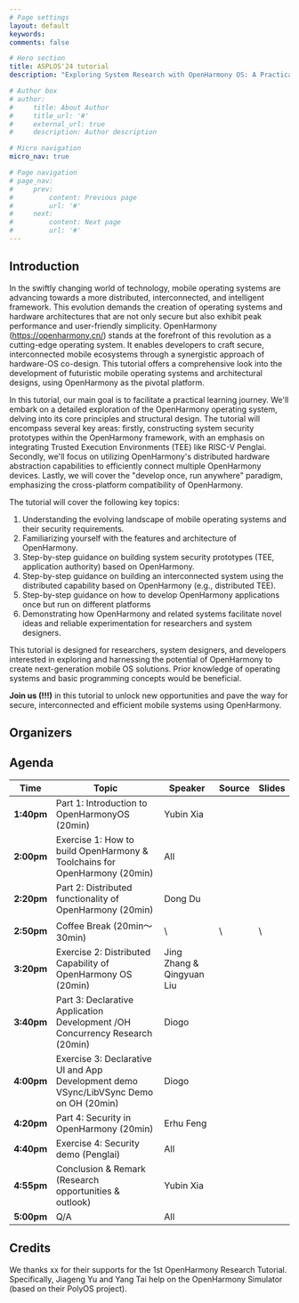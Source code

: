 ```yaml
---
# Page settings
layout: default
keywords:
comments: false

# Hero section
title: ASPLOS'24 tutorial
description: "Exploring System Research with OpenHarmony OS: A Practical Tutorial"

# Author box
# author:
#     title: About Author
#     title_url: '#'
#     external_url: true
#     description: Author description

# Micro navigation
micro_nav: true

# Page navigation
# page_nav:
#     prev:
#         content: Previous page
#         url: '#'
#     next:
#         content: Next page
#         url: '#'
---
```


## Introduction

In the swiftly changing world of technology, mobile operating systems are advancing towards a more distributed, interconnected, and intelligent framework. This evolution demands the creation of operating systems and hardware architectures that are not only secure but also exhibit peak performance and user-friendly simplicity. OpenHarmony (https://openharmony.cn/) stands at the forefront of this revolution as a cutting-edge operating system. It enables developers to craft secure, interconnected mobile ecosystems through a synergistic approach of hardware-OS co-design. This tutorial offers a comprehensive look into the development of futuristic mobile operating systems and architectural designs, using OpenHarmony as the pivotal platform.

In this tutorial, our main goal is to facilitate a practical learning journey. We'll embark on a detailed exploration of the OpenHarmony operating system, delving into its core principles and structural design. The tutorial will encompass several key areas: firstly, constructing system security prototypes within the OpenHarmony framework, with an emphasis on integrating Trusted Execution Environments (TEE) like RISC-V Penglai. Secondly, we'll focus on utilizing OpenHarmony's distributed hardware abstraction capabilities to efficiently connect multiple OpenHarmony devices. Lastly, we will cover the "develop once, run anywhere" paradigm, emphasizing the cross-platform compatibility of OpenHarmony.

The tutorial will cover the following key topics:

1. Understanding the evolving landscape of mobile operating systems and their security requirements.
2. Familiarizing yourself with the features and architecture of OpenHarmony.
3. Step-by-step guidance on building system security prototypes (TEE, application authority) based on OpenHarmony.
4. Step-by-step guidance on building an interconnected system using the distributed capability based on OpenHarmony (e.g., distributed TEE).
5. Step-by-step guidance on how to develop OpenHarmony applications once but run on different platforms
6. Demonstrating how OpenHarmony and related systems facilitate novel ideas and reliable experimentation for researchers and system designers.

This tutorial is designed for researchers, system designers, and developers interested in exploring and harnessing the potential of OpenHarmony to create next-generation mobile OS solutions. Prior knowledge of operating systems and basic programming concepts would be beneficial.

**Join us (!!!)** in this tutorial to unlock new opportunities and pave the way for secure, interconnected and efficient mobile systems using OpenHarmony.

## Organizers

## Agenda

| Time   | Topic                                                        | Speaker              | Source | Slides |
|--------|--------------------------------------------------------------|----------------------|-------------|--------|
| **1:40pm** | Part 1: Introduction to OpenHarmonyOS (20min)               | Yubin Xia            |             |        |
| **2:00pm** | Exercise 1: How to build OpenHarmony & Toolchains for OpenHarmony (20min) | All |             |        |
| **2:20pm** | Part 2: Distributed functionality of OpenHarmony (20min)    | Dong Du              |             |        |
| **2:50pm** | Coffee Break (20min～30min)                                  | \ | \ | \ |
| **3:20pm** | Exercise 2: Distributed Capability of OpenHarmony OS (20min) | Jing Zhang & Qingyuan Liu |       |        |
| **3:40pm** | Part 3: Declarative Application Development /OH Concurrency Research (20min) | Diogo |             |        |
| **4:00pm** | Exercise 3: Declarative UI and App Development demo VSync/LibVSync Demo on OH (20min) | Diogo | |        |
| **4:20pm** | Part 4: Security in OpenHarmony (20min)                     | Erhu Feng            |             |        |
| **4:40pm** | Exercise 4: Security demo (Penglai)                          | All                  |             |        |
| **4:55pm** | Conclusion & Remark (Research opportunities & outlook)      | Yubin Xia            |             |        |
| **5:00pm** | Q/A                                                          | All                  |             |        |

## Credits

We thanks xx for their supports for the 1st OpenHarmony Research Tutorial.
Specifically, Jiageng Yu and Yang Tai help on the OpenHarmony Simulator (based on their PolyOS project).


